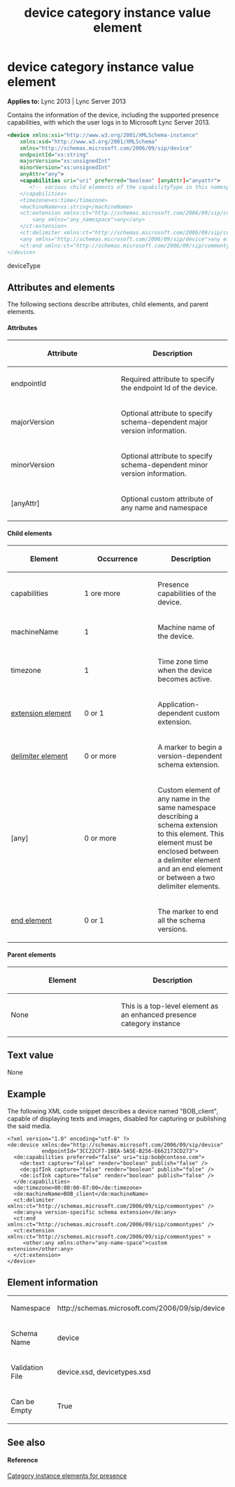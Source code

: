 ﻿---
title: device category instance value element
TOCTitle: device category instance value element
ms:assetid: 3a24bbc7-8a97-4a4f-877f-239c4768b984
ms:mtpsurl: https://msdn.microsoft.com/library/Dn454740(v=office.15)
ms:contentKeyID: 57093627
ms.date: 07/24/2014
mtps_version: v=office.15
dev_langs:
- xml
---

# device category instance value element


**Applies to:** Lync 2013 | Lync Server 2013

Contains the information of the device, including the supported presence capabilities, with which the user logs in to Microsoft Lync Server 2013.

```xml
<device xmlns:xsi="http://www.w3.org/2001/XMLSchema-instance" 
    xmlns:xsd="http://www.w3.org/2001/XMLSchema"
    xmlns="http://schemas.microsoft.com/2006/09/sip/device"
    endpointId="xs:string"
    majorVersion="xs:unsignedInt"
    minorVersion="xs:unsignedInt"
    anyAttr="any"> 
    <capabilities uri="uri" preferred="boolean" [anyAttr]="anyattr">
       <!-- various child elements of the capabilityType in this namespace--!>
    </capabilities>
    <timezone>xs:time</timezone>
    <machineName>xs:string</machineName>
    <ct:extension xmlns:ct="http://schemas.microsoft.com/2006/09/sip/commontypes">
        <any xmlns="any_namespace">any</any>
    </ct:extension>
    <ct:delimiter xmlns:ct="http://schemas.microsoft.com/2006/09/sip/commontypes" />
    <any xmlns="http://schemas.microsoft.com/2006/09/sip/device">any element</any>
    <ct:end xmlns:ct="http://schemas.microsoft.com/2006/09/sip/commontypes" />
</device>
```

deviceType

## Attributes and elements

The following sections describe attributes, child elements, and parent elements.

#### Attributes

<table>
<colgroup>
<col style="width: 50%" />
<col style="width: 50%" />
</colgroup>
<thead>
<tr class="header">
<th><p>Attribute</p></th>
<th><p>Description</p></th>
</tr>
</thead>
<tbody>
<tr class="odd">
<td><p>endpointId</p></td>
<td><p>Required attribute to specify the endpoint Id of the device.</p></td>
</tr>
<tr class="even">
<td><p>majorVersion</p></td>
<td><p>Optional attribute to specify schema-dependent major version information.</p></td>
</tr>
<tr class="odd">
<td><p>minorVersion</p></td>
<td><p>Optional attribute to specify schema-dependent minor version information.</p></td>
</tr>
<tr class="even">
<td><p>[anyAttr]</p></td>
<td><p>Optional custom attribute of any name and namespace</p></td>
</tr>
</tbody>
</table>


#### Child elements

<table>
<colgroup>
<col style="width: 33%" />
<col style="width: 33%" />
<col style="width: 33%" />
</colgroup>
<thead>
<tr class="header">
<th><p>Element</p></th>
<th><p>Occurrence</p></th>
<th><p>Description</p></th>
</tr>
</thead>
<tbody>
<tr class="odd">
<td><p>capabilities</p></td>
<td><p>1 ore more</p></td>
<td><p>Presence capabilities of the device.</p></td>
</tr>
<tr class="even">
<td><p>machineName</p></td>
<td><p>1</p></td>
<td><p>Machine name of the device.</p></td>
</tr>
<tr class="odd">
<td><p>timezone</p></td>
<td><p>1</p></td>
<td><p>Time zone time when the device becomes active.</p></td>
</tr>
<tr class="even">
<td><p><a href="extension-element.md">extension element</a></p></td>
<td><p>0 or 1</p></td>
<td><p>Application-dependent custom extension.</p></td>
</tr>
<tr class="odd">
<td><p><a href="delimiter-element.md">delimiter element</a></p></td>
<td><p>0 or more</p></td>
<td><p>A marker to begin a version-dependent schema extension.</p></td>
</tr>
<tr class="even">
<td><p>[any]</p></td>
<td><p>0 or more</p></td>
<td><p>Custom element of any name in the same namespace describing a schema extension to this element. This element must be enclosed between a delimiter element and an end element or between a two delimiter elements.</p></td>
</tr>
<tr class="odd">
<td><p><a href="end-element.md">end element</a></p></td>
<td><p>0 or 1</p></td>
<td><p>The marker to end all the schema versions.</p></td>
</tr>
</tbody>
</table>


#### Parent elements

<table>
<colgroup>
<col style="width: 50%" />
<col style="width: 50%" />
</colgroup>
<thead>
<tr class="header">
<th><p>Element</p></th>
<th><p>Description</p></th>
</tr>
</thead>
<tbody>
<tr class="odd">
<td><p>None</p></td>
<td><p>This is a top-level element as an enhanced presence category instance</p></td>
</tr>
</tbody>
</table>


## Text value

None

## Example

The following XML code snippet describes a device named "BOB\_client", capable of displaying texts and images, disabled for capturing or publishing the said media.

    <?xml version="1.0" encoding="utf-8" ?>
    <de:device xmlns:de="http://schemas.microsoft.com/2006/09/sip/device" 
               endpointId="3CC22CF7-1BEA-5A5E-B256-E662173CD273">
      <de:capabilities preferred="false" uri="sip:bob@contoso.com">
        <de:text capture="false" render="boolean" publish="false" />
        <de:gifInk capture="false" render="boolean" publish="false" />
        <de:isfInk capture="false" render="boolean" publish="false" />
      </de:capabilities>
      <de:timezone>00:00:00-07:00</de:timezone>
      <de:machineName>BOB_client</de:machineName>
      <ct:delimiter xmlns:ct="http://schemas.microsoft.com/2006/09/sip/commontypes" />
      <de:any>a version-specific schema extension</de:any>
      <ct:end xmlns:ct="http://schemas.microsoft.com/2006/09/sip/commontypes" />
      <ct:extension xmlns:ct="http://schemas.microsoft.com/2006/09/sip/commontypes" >
         <other:any xmlns:other="any-name-space">custom extension</other:any>
      </ct:extension>
    </device>

## Element information

<table>
<colgroup>
<col style="width: 50%" />
<col style="width: 50%" />
</colgroup>
<tbody>
<tr class="odd">
<td><p>Namespace</p></td>
<td><p>http://schemas.microsoft.com/2006/09/sip/device</p></td>
</tr>
<tr class="even">
<td><p>Schema Name</p></td>
<td><p>device</p></td>
</tr>
<tr class="odd">
<td><p>Validation File</p></td>
<td><p>device.xsd, devicetypes.xsd</p></td>
</tr>
<tr class="even">
<td><p>Can be Empty</p></td>
<td><p>True</p></td>
</tr>
</tbody>
</table>


## See also

#### Reference

[Category instance elements for presence](category-instance-elements-for-presence.md)

